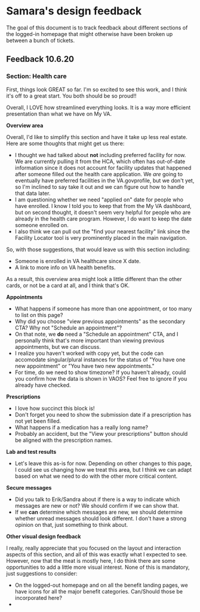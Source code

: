 # Samara's design feedback

The goal of this document is to track feedback about different sections of the logged-in homepage that might otherwise have been broken up between a bunch of tickets.

## Feedback 10.6.20

### Section: Health care

First, things look GREAT so far. I'm so excited to see this work, and I think it's off to a great start. You both should be so proud!!

Overall, I LOVE how streamlined everything looks. It is a way more efficient presentation than what we have on My VA.

**Overview area**

Overall, I'd like to simplify this section and have it take up less real estate. Here are some thoughts that might get us there:

- I thought we had talked about **not** including preferred facility for now. We are currently pulling it from the HCA, which often has out-of-date information since it does not account for facility updates that happened after someone filled out the health care application. We *are* going to eventually have preferred facilities in the VA.govprofile, but we don't yet, so I'm inclined to say take it out and we can figure out how to handle that data later.
- I am questioning whether we need "applied on" date for people who have enrolled. I know I told you to keep that from the My VA dashboard, but on second thought, it doesn't seem very helpful for people who are already in the health care program. However, I do want to keep the date someone enrolled on. 
- I also think we can pull out the "find your nearest facility" link since the Facility Locator tool is very prominently placed in the main navigation.

So, with those suggestions, that would leave us with this section including:
- Someone is enrolled in VA healthcare since X date.
- A link to more info on VA health benefits.

As a result, this overview area might look a little different than the other cards, or not be a card at all, and I think that's OK.

**Appointments**

- What happens if someone has more than one appointment, or too many to list on this page?
- Why did you choose "view previous appointments" as the secondary CTA? Why not "Schedule an appointment"? 
- On that note, we **do** need a "Schedule an appointment" CTA, and I personally think that's more important than viewing previous appointments, but we can discuss.
- I realize you haven't worked with copy yet, but the code can accomodate singular/plural instances for the status of "You have one new appointment" or "You have two new appointments."
- For time, do we need to show timezone? If you haven't already, could you confirm how the data is shown in VAOS? Feel free to ignore if you already have checked.

**Prescriptions**

- I love how succinct this block is!
- Don't forget you need to show the submission date if a prescription has not yet been filled.
- What happens if a medication has a really long name?
- Probably an accident, but the "View your prescriptions" button should be aligned with the prescription names.

**Lab and test results**

- Let's leave this as-is for now. Depending on other changes to this page, I could see us changing how we treat this area, but I think we can adapt based on what we need to do with the other more critical content.

**Secure messages**

- Did you talk to Erik/Sandra about if there is a way to indicate which messages are new or not? We should confirm if we can show that.
- If we **can** determine which messages are new, we should determine whether unread messages should look different. I don't have a strong opinion on that, just something to think about.

**Other visual design feedback**

I really, really appreciate that you focused on the layout and interaction aspects of this section, and all of this was exactly what I expected to see. However, now that the meat is mostly here, I do think there are some opportunities to add a little more visual interest. None of this is mandatory, just suggestions to consider:

- On the logged-out homepage and on all the benefit landing pages, we have icons for all the major benefit categories. Can/Should those be incorporated here? 
- 
